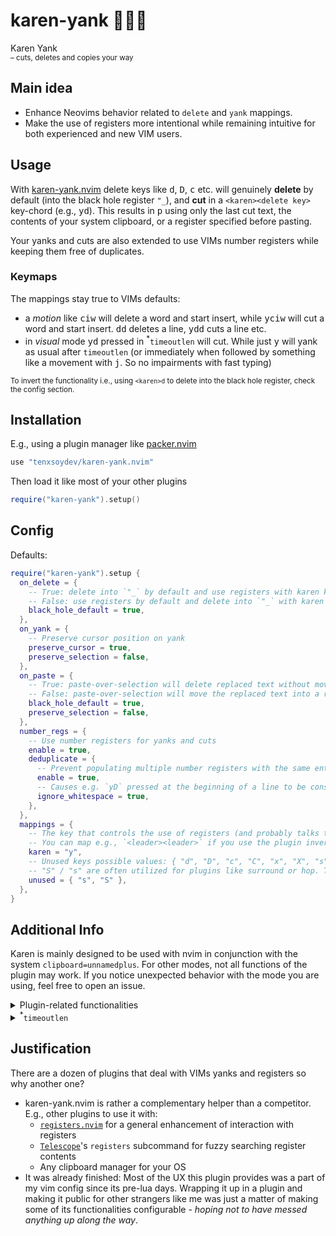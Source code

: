 # karen-yank 👩🏼‍🏫

Karen Yank<br>
<sup>– cuts, deletes and copies your way</sup>

## Main idea

- Enhance Neovims behavior related to `delete` and `yank` mappings.
- Make the use of registers more intentional while remaining intuitive for both experienced and new VIM users.

## Usage

With [karen-yank.nvim][00] delete keys like <kbd>d</kbd>, <kbd>D</kbd>, <kbd>c</kbd> etc. will genuinely **delete** by default (into the black hole register `"_`), and **cut** in a `<karen><delete key>` key-chord (e.g., <kbd>yd</kbd>). This results in <kbd>p</kbd> using only the last cut text, the contents of your system clipboard, or a register specified before pasting.

Your yanks and cuts are also extended to use VIMs number registers while keeping them free of duplicates.

### Keymaps

The mappings stay true to VIMs defaults:

- a _motion_ like <kbd>ciw</kbd> will delete a word and start insert, while <kbd>yciw</kbd> will cut a word and start insert. <kbd>dd</kbd> deletes a line, <kbd>ydd</kbd> cuts a line etc.
- in _visual_ mode <kbd>yd</kbd> pressed in <sup>\*</sup>`timeoutlen` will cut. While just <kbd>y</kbd> will yank as usual after `timeoutlen` (or immediately when followed by something like a movement with <kbd>j</kbd>. So no impairments with fast typing)

<sub>To invert the functionality i.e., using `<karen>d` to delete into the black hole register, check the config section.</sub>

## Installation

E.g., using a plugin manager like [packer.nvim][10]

```lua
use "tenxsoydev/karen-yank.nvim"
```

Then load it like most of your other plugins

```lua
require("karen-yank").setup()
```

## Config

Defaults:

```lua
require("karen-yank").setup {
  on_delete = {
    -- True: delete into `"_` by default and use registers with karen key
    -- False: use registers by default and delete into `"_` with karen key
    black_hole_default = true,
  },
  on_yank = {
    -- Preserve cursor position on yank
    preserve_cursor = true,
    preserve_selection = false,
  },
  on_paste = {
    -- True: paste-over-selection will delete replaced text without moving it into a register
    -- False: paste-over-selection will move the replaced text into a register
    black_hole_default = true,
    preserve_selection = false,
  },
  number_regs = {
    -- Use number registers for yanks and cuts
    enable = true,
    deduplicate = {
      -- Prevent populating multiple number registers with the same entries
      enable = true,
      -- Causes e.g. `yD` pressed at the beginning of a line to be considered a duplicate of `ydd` pressed in the same line
      ignore_whitespace = true,
    },
  },
  mappings = {
    -- The key that controls the use of registers (and probably talks to the manager when things doesn't work as intended)
    -- You can map e.g., `<leader><leader>` if you use the plugin inverted
    karen = "y",
    -- Unused keys possible values: { "d", "D", "c", "C", "x", "X", "s", "S" },
    -- "S" / "s" are often utilized for plugins like surround or hop. Therefore, they are not used by default
    unused = { "s", "S" },
  },
}
```

## Additional Info

Karen is mainly designed to be used with nvim in conjunction with the system `clipboard=unnamedplus`. For other modes, not all functions of the plugin may work. If you notice unexpected behavior with the mode you are using, feel free to open an issue.

<details>
<summary>Plugin-related functionalities</summary>

Since there is no real API yet, the configuration strives to provide all the options on which a user could potentially fall short if he tries to customize the plugin's behavior.

The creation of an extended set of predefined keymaps and commands has been omitted, as these can be created the user's own nvim configuration with maximum customizability. To give three simple examples:

1. As `ddp` and `ddP` is sometimes used to move lines down / up.
   One could use `<A-j>` and `<A-k>` to move lines and ranges.

   ```lua
   local map = vim.keymap.set
   -- ...
   -- Move Lines (using `:` vs `<Cmd>` makes a difference)
   map("n", "<A-j>", ":m .+1<CR>==", { desc = "Move Line Down" })
   map("n", "<A-k>", ":m .-2<CR>==", { desc = "Move Line Up" })
   map("i", "<A-j>", "<Esc>:m .+1<CR>==gi", { desc = "Move Line Down" })
   map("i", "<A-k>", "<Esc>:m .-2<CR>==gi", { desc = "Move Line Up" })
   map("v", "<A-j>", ":m '>+1<CR>gv-gv", { desc = "Move Lines Down" })
   map("v", "<A-k>", ":m '<-2<CR>gv-gv", { desc = "Move Lines Up" })
   -- Duplicate Lines
   map("n", "<A-S-j>", '"dyy"dp', { desc = "Duplicate Line Down" })
   map("n", "<A-S-k>", '"dyy"dP', { desc = "Duplicate Line Up" })
   map("v", "<A-S-j>", "\"dy']\"dp`]'[V']", { desc = "Duplicate Lines Down" })
   map("v", "<A-S-k>", "\"dy\"dP'[V']", { desc = "Duplicate Lines Up" })
   ```

2. Highlight on yank

   ```lua
   vim.api.nvim_create_autocmd(
   	"TextYankPost",
   	{ callback = function() vim.highlight.on_yank { higroup = "IncSearch", timeout = 150 } end }
   )
   ```

3. A command to clear registers could look like

   ```lua
   vim.api.nvim_create_user_command("WipeRegisters", function()
   	vim.cmd "for i in range(34,122) | silent! call setreg(nr2char(i), []) | endfor"
   	vim.cmd "wshada!"
   end, { desc = "Clear All Registers" })
   ```

</details>

<details>

<summary><sup>*</sup><code>timeoutlen</code></summary>

<blockquote>"Time in milliseconds to wait for a mapped sequence to complete" (default 1000ms) – <a href="https://neovim.io/doc/user/options.html#'timeoutlen'">vim-docs.</a></blockquote>

To give an opinion beyond the use of this plugin: A value like `350` could be suitable. Some configurations use very low values for this setting, as was the case for mine. But I also made the experience that on some keyboards not all key sequences can be executed if `timeoutlen` is lower than `200`.

</details>

## Justification

There are a dozen of plugins that deal with VIMs yanks and registers so why another one?

- karen-yank.nvim is rather a complementary helper than a competitor. E.g., other plugins to use it with:
  - [`registers.nvim`][20] for a general enhancement of interaction with registers
  - [`Telescope`][30]'s `registers` subcommand for fuzzy searching register contents
  - Any clipboard manager for your OS
- It was already finished: Most of the UX this plugin provides was a part of my vim config since its pre-lua days.
  Wrapping it up in a plugin and making it public for other strangers like me was just a matter of making some of its functionalities configurable - _hoping not to have messed anything up along the way_.

[00]: https://github.com/tenxsoydev/karen-yank.nvim#karen-yank-
[05]: https://github.com/tenxsoydev/karen-yank.nvim#additional-info
[10]: https://github.com/wbthomason/packer.nvim
[20]: https://github.com/tversteeg/registers.nvim
[30]: https://github.com/nvim-telescope/telescope.nvim
